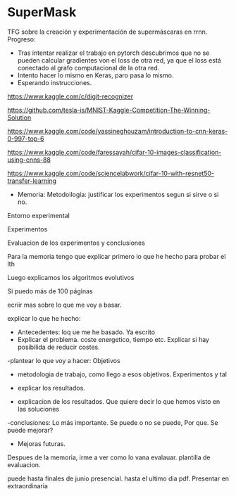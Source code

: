 # SuperMask
TFG sobre la creación y experimentación de supermáscaras en rrnn. Progreso:

- Tras intentar realizar el trabajo en pytorch descubrimos que no se pueden calcular gradientes von el loss de otra red, ya que el loss está conectado al grafo computacional de la otra red.
- Intento hacer lo mismo en Keras, paro pasa lo mismo.
- Esperando instrucciones.

https://www.kaggle.com/c/digit-recognizer

https://github.com/tesla-is/MNIST-Kaggle-Competition-The-Winning-Solution

https://www.kaggle.com/code/yassineghouzam/introduction-to-cnn-keras-0-997-top-6

https://www.kaggle.com/code/faressayah/cifar-10-images-classification-using-cnns-88

https://www.kaggle.com/code/sciencelabwork/cifar-10-with-resnet50-transfer-learning

- Memoria:
Metodoilogía: justificar los experimentos segun si sirve o si no.

Entorno experimental

Experimentos

Evaluacion de los experimentos y conclusiones



Para la memoria tengo que explicar primero lo que he hecho para probar el lth

Luego explicamos los algoritmos evolutivos

Si puedo más de 100 páginas



ecriir mas sobre lo que me voy a basar. 

explicar lo que he hecho:
- Antecedentes: loq ue me he basado. Ya escrito
- Explicar el problema. coste energetico, tiempo etc. Explicar si hay posibilida de reducir costes.

-plantear lo que voy a hacer: Objetivos
- metodologia de trabajo, como llego a esos objetivos. Experimentos y tal

- explicar los resultados.
- explicacion de los resultados. Que quiere decir lo que hemos visto en las soluciones

-conclusiones: Lo más importante. Se puede o no se puede, Por que. Se puede mejorar?

- Mejoras futuras.




Despues de la memoria, irme a ver como lo vana  evalauar. plantilla de evaluacion.

puede hasta finales de junio presencial. hasta el ultimo dia pdf. Presentar en extraordinaria